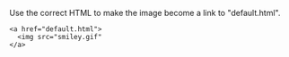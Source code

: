 Use the correct HTML to make the image become a link to "default.html".

    <a href="default.html">
      <img src="smiley.gif"
    </a>
